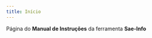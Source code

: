 ```yaml
---
title: Início
---
```


Página do **Manual de Instruções** da ferramenta **Sae-Info**

<!-- > [Sign up](http://example.com/signup) or learn more about ChatApp at [example.com](http://example.com/). -->
